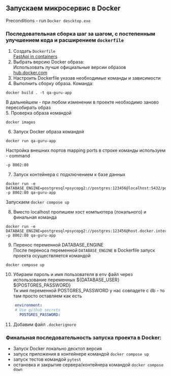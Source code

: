 ## Запускаем микросервис в Docker  
Preconditions - run `Docker descktop.exe`
### Последовательная сборка шаг за шагом, с постепенным улучшением кода и расширением `dockerfile`
1. Создать `Dockerfile`  
[FastApi in containers](https://fastapi.tiangolo.com/deployment/docker/#what-is-a-container-image)   
2. Выбрать версию Docker образа:  
Использовать лучше официальные версии образов  
[hub.docker.com](https://hub.docker.com/_/python)    
3. Настроить Dockerfile указав необходимые команды и зависимости  
4. Выполнить сборку образа. Команда:  
```commandline
docker build . -t qa-guru-app
```
В дальнейшем - при любом изменении в проекте необходимо заново пересобирать образ  
5. Проверка образа командой  
```commandline
docker images
```
6. Запуск Docker образа командой 
```commandline
docker run qa-guru-app
```
Настройка внешних портов mapping ports в строке команды используем - command 
```commandline
-p 8002:80
```

7. Запуск контейнера с подключением к базе данных 
```commandline
docker run -e DATABASE_ENGINE=postgresql+psycopg2://postgres:123456@localhost:5432/postgres -p 8002:80 qa-guru-app

```
Запускаем `docker compose up`

8. Вместо localhost пропишем хост компьютера (локального) и финальная команда
```commandline
docker run -e DATABASE_ENGINE=postgresql+psycopg2://postgres:123456@host.docker.internal:5432/postgres -p 8002:80 qa-guru-app

```
9. Перенос переменной DATABASE_ENGINE  
После переноса переменной `DATABASE_ENGINE` в Dockerfile запуск проекта осуществляется командой
```commandline
docker compose up
```

10. Убираем пароль и имя пользователя в env файл через использование переменных ${DATABASE_USER}  ${POSTGRES_PASSWORD}  
Тк имя переменной POSTGRES_PASSWORD у нас совпадете с db  - то там просто оставляем как есть  

```yaml
    environment:
    # Use github secrets
      POSTGRES_PASSWORD:
```
11. Добавим файл `.dockerignore`  

### Финальная последовательность запуска проекта в Docker:  
- Запуск Docker локально десктоп версия
- запуск приложения в контейнере командой `docker compose up`
- запуск тестов командой `pytest`
- остановка и закрытие сервера/контейнера командой `docker compose down`